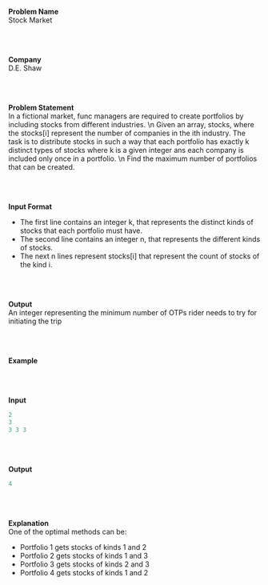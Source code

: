 **Problem Name**  
Stock Market  

<br/>
<br/>

**Company**  
D.E. Shaw

<br/>
<br/>

**Problem Statement**  
In a fictional market, func managers are required to create portfolios by including stocks from different industries. \n
Given an array, stocks, where the stocks[i] represent the number of companies in the ith industry. The task is to distribute stocks in such a way that each portfolio has exactly k distinct types of stocks where k is a given integer ans each company is included only once in a portfolio. \n
Find the maximum number of portfolios that can be created.  

<br/>
<br/>

**Input Format**   
- The first line contains an integer k, that represents the distinct kinds of stocks that each portfolio must have.
- The second line contains an integer n, that represents the different kinds of stocks.
- The next n lines represent stocks[i] that represent the count of stocks of the kind i.

<br/>
<br/>

**Output**  
An integer representing the minimum number of OTPs rider needs to try for initiating the trip

<br/>
<br/>

**Example**  

<br/>
<br/>
  
**Input**  
```cpp
2
3
3 3 3
```  

<br/>
<br/>
  
**Output**  
```cpp
4
```  

<br/>
<br/>
  
**Explanation**  
One of the optimal methods can be:
- Portfolio 1 gets stocks of kinds 1 and 2
- Portfolio 2 gets stocks of kinds 1 and 3
- Portfolio 3 gets stocks of kinds 2 and 3
- Portfolio 4 gets stocks of kinds 1 and 2
